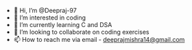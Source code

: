 - 👋 Hi, I’m @Deepraj-97
- 👀 I’m interested in coding
- 🌱 I’m currently learning C and DSA
- 💞️ I’m looking to collaborate on coding exercises
- 📫 How to reach me via email - deeprajmishra14@gmail.com

<!---
Deepraj-97/Deepraj-97 is a ✨ special ✨ repository because its `README.md` (this file) appears on your GitHub profile.
You can click the Preview link to take a look at your changes.
--->
